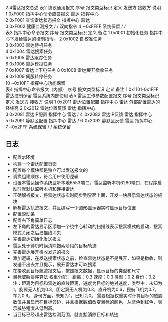 2.4雷达报文总述
表2 协议通用报文
序号	报文类型标识	定义	发送方	接收方	说明
1	0xF000	指挥中心命令应答报文	雷达	指挥中心	
2	0xF001	查询雷达状态报文	指挥中心	雷达	
3	0xF002	健康监测报文	/	/	双向指令
4	~0xFFFF	系统保留	/	/	
表3 指挥中心命令报文
序号	报文类型标识	定义	备注
1	0x1001	初始化任务	指挥中心下发给雷达的控制指令。
2	0x1002	自校准任务	
3	0x1003	雷达待机任务	
4	0x1004	雷达搜索任务	
5	0x1005	雷达跟踪任务	
6	0x1006	雷达模拟任务	
7	0x1007	雷达上下电任务	
8	0x1008	雷达展开撤收任务	
9	0x1009	伺服转停任务	
10	~0x10FF	指挥中心功能保留	
表4 指挥中心命令报文（内部）
序号	报文类型标识	定义	备注
1	0x1101-0x1FFF	雷达控制保留	雷达系统内部使用
表5 雷达工作参数配置报文
序号	报文类型标识	定义	发送方	接收方	说明
1	0x2011	雷达位置配置	指挥中心	雷达	外部配置雷达的经纬高
2	0x2012	雷达位置反馈	雷达	指挥中心	
3	0x2081	雷达IP配置	指挥中心	雷达	/
4	0x2082	雷达IP反馈	雷达	指挥中心	
5	0x2091	静默区配置	指挥中心	雷达	/
6	0x2092	静默区反馈	雷达	指挥中心	
7	~0x2FFF	系统保留	/	/	系统保留

## 日志
* 配置qt环境
* 构建一个雷达配置页面
* 配置每个模块都是独立可以发送报文的
* 调换组建顺序，符合用户使用逻辑
* 设置本雷达操作系统监听本地6553端口，雷达监听本机6280端口，在程序启动时就默认监听本机和连接雷达
* 正确解析报文，将雷达状态实时同步到界面上面，开发一块展示雷达状态的板块
* 解析雷达轨迹报文，并且编写一个圆形显示器实时显示目标位置
* 配置滚动条
* 配置右下角简单日志
* 左下角的雷达显示区添加一个绕中心转动的扫描线表示搜索模式的启动，搜索模式关闭之后扫描线消失
* 完善雷达初始化发送报文
* 雷达处于待机时候清除搜索阶段的目标轨迹
* 完善雷达展开撤收发送的报文
* 添加逻辑，在发送搜索状态之前，检查雷达状态是不是展开，如果是撤收，则发送不出去并且提示，展开雷达才可以搜索
* 在接收到目标航迹报文后，按照报文数据，显示目标的类型和尺寸
* 目标威胁排序算法
权重分配：
距离：0.3
速度：0.3
类型：0.2
身份：0.2
注：距离为目标和雷达的直线距离，速度为目标的绝对速度，类型中：未知为1，旋翼无人机为0.3，固定翼无人机为0.3，直升机为0.6，民航飞机为0.7，车为0.6。
身份方面，未知为1，已知为0。
需要根据权重实时计算目标的威胁数值并且显示在目标旁边，并且根据数值改变目标的颜色，从蓝色到红色，表示威胁程度从低到高。
* 当目标已经超出雷达检测范围，就直接消除目标和轨迹